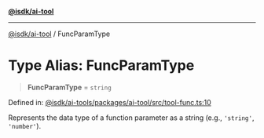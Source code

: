 [**@isdk/ai-tool**](../README.md)

***

[@isdk/ai-tool](../globals.md) / FuncParamType

# Type Alias: FuncParamType

> **FuncParamType** = `string`

Defined in: [@isdk/ai-tools/packages/ai-tool/src/tool-func.ts:10](https://github.com/isdk/ai-tool.js/blob/e883e341c67e937e7d3a3e95e8bc56844896f5a3/src/tool-func.ts#L10)

Represents the data type of a function parameter as a string (e.g., `'string'`, `'number'`).
